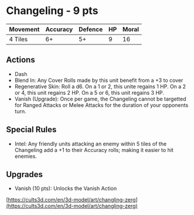 # Changeling  - 9 pts

|Movement | Accuracy | Defence | HP | Moral |
| ------ | ------ | ------ | ------ | ------ |
| 4 Tiles | 6+ | 5+ | 9 | 16 |

## Actions
* Dash
* Blend In: Any Cover Rolls made by this unit benefit from a +3 to cover
* Regenerative Skin: Roll a d6. On a 1 or 2, this unite regains 1 HP. On a 2 or 4, this unit regains 2 HP. On a 5 or 6, this unit regains 3 HP.
* Vanish (Upgrade): Once per game, the Changeling cannot be targetted for Ranged Attacks or Melee Attacks for the duration of your opponents turn.  

## Special Rules
- Intel: Any friendly units attacking an enemy within 5 tiles of the Changeling add a +1 to their Accuracy rolls; making it easier to hit enemies.

## Upgrades
- Vanish (10 pts): Unlocks the Vanish Action

[https://cults3d.com/en/3d-model/art/changling-zerg](https://cults3d.com/en/3d-model/art/changling-zerg)
